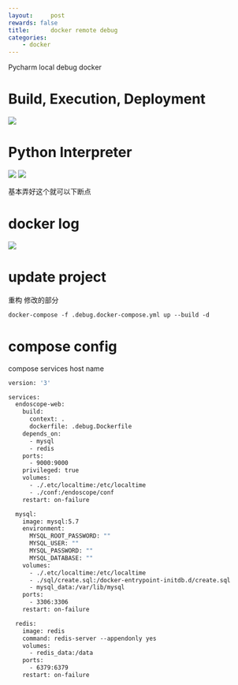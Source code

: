 ```yaml
---
layout:     post
rewards: false
title:      docker remote debug
categories:
    - docker
---
```

Pycharm local debug docker


# Build, Execution, Deployment
![](http://ww1.sinaimg.cn/large/006tNc79ly1g3sc1hgc0fj31jy0u0gmp.jpg)

# Python Interpreter

<span class='gp-2'>
    <img src='http://ww2.sinaimg.cn/large/006tNc79ly1g3sc9a2lnij31co0u00tm.jpg' />
    <img src='http://ww1.sinaimg.cn/large/006tNc79ly1g3scamb6anj31dd0u0jsx.jpg' />
</span>

基本弄好这个就可以下断点

# docker log
![](http://ww4.sinaimg.cn/large/006tNc79gy1g3seaxhfujj31ps0u0aca.jpg)


# update project

重构 修改的部分

```dockerfile
docker-compose -f .debug.docker-compose.yml up --build -d
```

# compose config

compose services host name
```dockerfile
version: '3'

services:
  endoscope-web:
    build:
      context: .
      dockerfile: .debug.Dockerfile
    depends_on:
      - mysql
      - redis
    ports:
      - 9000:9000
    privileged: true
    volumes:
      - ./.etc/localtime:/etc/localtime
      - ./conf:/endoscope/conf
    restart: on-failure

  mysql:
    image: mysql:5.7
    environment:
      MYSQL_ROOT_PASSWORD: ""
      MYSQL_USER: ""
      MYSQL_PASSWORD: ""
      MYSQL_DATABASE: ""
    volumes:
      - ./.etc/localtime:/etc/localtime
      - ./sql/create.sql:/docker-entrypoint-initdb.d/create.sql
      - mysql_data:/var/lib/mysql
    ports:
      - 3306:3306
    restart: on-failure

  redis:
    image: redis
    command: redis-server --appendonly yes
    volumes:
      - redis_data:/data
    ports:
      - 6379:6379
    restart: on-failure
```

